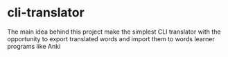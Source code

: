 # cli-translator
The main idea behind this project make the simplest CLI translator with the opportunity to export translated words and import them to words learner programs like Anki
